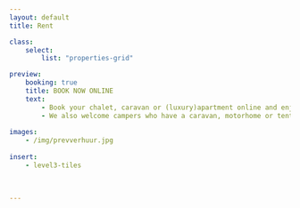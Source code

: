 ```yaml
---
layout: default
title: Rent

class:
    select: 
        list: "properties-grid"

preview:
    booking: true
    title: BOOK NOW ONLINE
    text: 
        - Book your chalet, caravan or (luxury)apartment online and enjoy a careless and comfortable stay.
        - We also welcome campers who have a caravan, motorhome or tent of their own. Camping pitches can also be booked online. 
        
images:
    - /img/prevverhuur.jpg
    
insert:
    - level3-tiles
    
    

---
```

